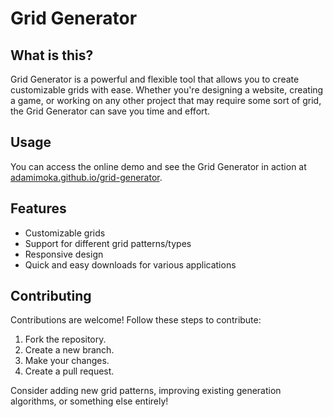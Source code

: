 # Grid Generator

## What is this?

Grid Generator is a powerful and flexible tool that allows you to create customizable grids with ease. Whether you're designing a website, creating a game, or working on any other project that may require some sort of grid, the Grid Generator can save you time and effort.

## Usage

You can access the online demo and see the Grid Generator in action at [adamimoka.github.io/grid-generator](https://adamimoka.github.io/grid-generator/).
## Features

- Customizable grids
- Support for different grid patterns/types
- Responsive design
- Quick and easy downloads for various applications

## Contributing

Contributions are welcome! Follow these steps to contribute:

1. Fork the repository.
2. Create a new branch.
3. Make your changes.
4. Create a pull request.

Consider adding new grid patterns, improving existing generation algorithms, or something else entirely!
